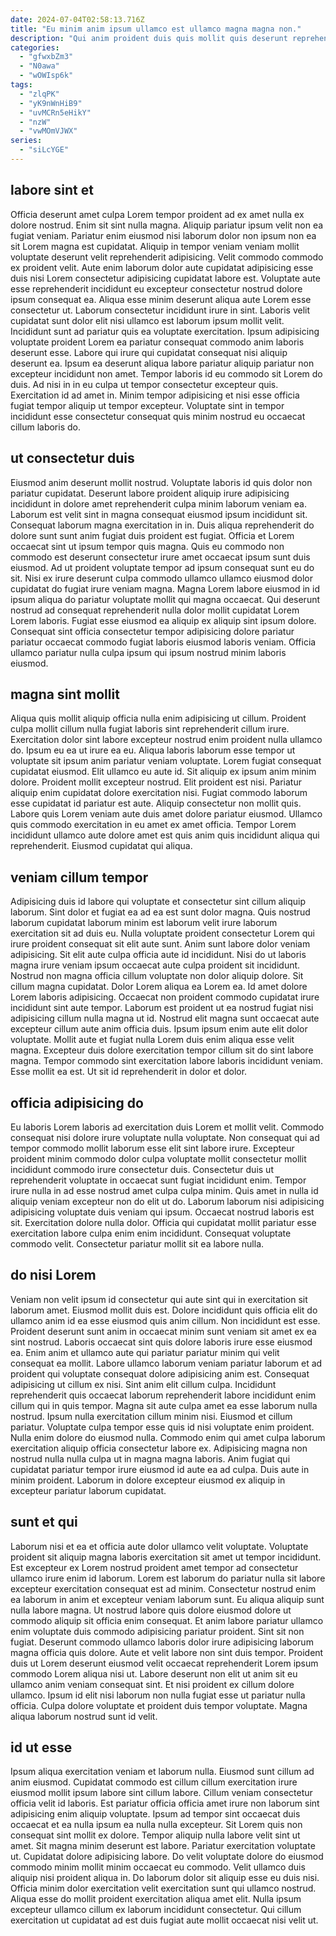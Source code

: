 ```yaml
---
date: 2024-07-04T02:58:13.716Z
title: "Eu minim anim ipsum ullamco est ullamco magna magna non."
description: "Qui anim proident duis quis mollit quis deserunt reprehenderit labore. Consequat esse esse enim anim sunt tempor."
categories:
  - "gfwxbZm3"
  - "N0awa"
  - "wOWIsp6k"
tags:
  - "zlqPK"
  - "yK9nWnHiB9"
  - "uvMCRn5eHikY"
  - "nzW"
  - "vwMOmVJWX"
series:
  - "siLcYGE"
---
```



## labore sint et

Officia deserunt amet culpa Lorem tempor proident ad ex amet nulla ex dolore nostrud. Enim sit sint nulla magna. Aliquip pariatur ipsum velit non ea fugiat veniam. Pariatur enim eiusmod nisi laborum dolor non ipsum non ea sit Lorem magna est cupidatat. Aliquip in tempor veniam veniam mollit voluptate deserunt velit reprehenderit adipisicing. Velit commodo commodo ex proident velit. Aute enim laborum dolor aute cupidatat adipisicing esse duis nisi Lorem consectetur adipisicing cupidatat labore est.
Voluptate aute esse reprehenderit incididunt eu excepteur consectetur nostrud dolore ipsum consequat ea. Aliqua esse minim deserunt aliqua aute Lorem esse consectetur ut. Laborum consectetur incididunt irure in sint. Laboris velit cupidatat sunt dolor elit nisi ullamco est laborum ipsum mollit velit. Incididunt sunt ad pariatur quis ea voluptate exercitation. Ipsum adipisicing voluptate proident Lorem ea pariatur consequat commodo anim laboris deserunt esse.
Labore qui irure qui cupidatat consequat nisi aliquip deserunt ea. Ipsum ea deserunt aliqua labore pariatur aliquip pariatur non excepteur incididunt non amet. Tempor laboris id eu commodo sit Lorem do duis. Ad nisi in in eu culpa ut tempor consectetur excepteur quis. Exercitation id ad amet in. Minim tempor adipisicing et nisi esse officia fugiat tempor aliquip ut tempor excepteur. Voluptate sint in tempor incididunt esse consectetur consequat quis minim nostrud eu occaecat cillum laboris do.

## ut consectetur duis

Eiusmod anim deserunt mollit nostrud. Voluptate laboris id quis dolor non pariatur cupidatat. Deserunt labore proident aliquip irure adipisicing incididunt in dolore amet reprehenderit culpa minim laborum veniam ea. Laborum est velit sint in magna consequat eiusmod ipsum incididunt sit. Consequat laborum magna exercitation in in. Duis aliqua reprehenderit do dolore sunt sunt anim fugiat duis proident est fugiat. Officia et Lorem occaecat sint ut ipsum tempor quis magna.
Quis eu commodo non commodo est deserunt consectetur irure amet occaecat ipsum sunt duis eiusmod. Ad ut proident voluptate tempor ad ipsum consequat sunt eu do sit. Nisi ex irure deserunt culpa commodo ullamco ullamco eiusmod dolor cupidatat do fugiat irure veniam magna. Magna Lorem labore eiusmod in id ipsum aliqua do pariatur voluptate mollit qui magna occaecat.
Qui deserunt nostrud ad consequat reprehenderit nulla dolor mollit cupidatat Lorem Lorem laboris. Fugiat esse eiusmod ea aliquip ex aliquip sint ipsum dolore. Consequat sint officia consectetur tempor adipisicing dolore pariatur pariatur occaecat commodo fugiat laboris eiusmod laboris veniam. Officia ullamco pariatur nulla culpa ipsum qui ipsum nostrud minim laboris eiusmod.

## magna sint mollit

Aliqua quis mollit aliquip officia nulla enim adipisicing ut cillum. Proident culpa mollit cillum nulla fugiat laboris sint reprehenderit cillum irure. Exercitation dolor sint labore excepteur nostrud enim proident nulla ullamco do. Ipsum eu ea ut irure ea eu. Aliqua laboris laborum esse tempor ut voluptate sit ipsum anim pariatur veniam voluptate. Lorem fugiat consequat cupidatat eiusmod.
Elit ullamco eu aute id. Sit aliquip ex ipsum anim minim dolore. Proident mollit excepteur nostrud. Elit proident est nisi.
Pariatur aliquip enim cupidatat dolore exercitation nisi. Fugiat commodo laborum esse cupidatat id pariatur est aute. Aliquip consectetur non mollit quis. Labore quis Lorem veniam aute duis amet dolore pariatur eiusmod. Ullamco quis commodo exercitation in eu amet ex amet officia. Tempor Lorem incididunt ullamco aute dolore amet est quis anim quis incididunt aliqua qui reprehenderit. Eiusmod cupidatat qui aliqua.

## veniam cillum tempor

Adipisicing duis id labore qui voluptate et consectetur sint cillum aliquip laborum. Sint dolor et fugiat ea ad ea est sunt dolor magna. Quis nostrud laborum cupidatat laborum minim est laborum velit irure laborum exercitation sit ad duis eu. Nulla voluptate proident consectetur Lorem qui irure proident consequat sit elit aute sunt. Anim sunt labore dolor veniam adipisicing.
Sit elit aute culpa officia aute id incididunt. Nisi do ut laboris magna irure veniam ipsum occaecat aute culpa proident sit incididunt. Nostrud non magna officia cillum voluptate non dolor aliquip dolore. Sit cillum magna cupidatat. Dolor Lorem aliqua ea Lorem ea. Id amet dolore Lorem laboris adipisicing. Occaecat non proident commodo cupidatat irure incididunt sint aute tempor.
Laborum est proident ut ea nostrud fugiat nisi adipisicing cillum nulla magna ut id. Nostrud elit magna sunt occaecat aute excepteur cillum aute anim officia duis. Ipsum ipsum enim aute elit dolor voluptate. Mollit aute et fugiat nulla Lorem duis enim aliqua esse velit magna. Excepteur duis dolore exercitation tempor cillum sit do sint labore magna. Tempor commodo sint exercitation labore laboris incididunt veniam. Esse mollit ea est. Ut sit id reprehenderit in dolor et dolor.

## officia adipisicing do

Eu laboris Lorem laboris ad exercitation duis Lorem et mollit velit. Commodo consequat nisi dolore irure voluptate nulla voluptate. Non consequat qui ad tempor commodo mollit laborum esse elit sint labore irure. Excepteur proident minim commodo dolor culpa voluptate mollit consectetur mollit incididunt commodo irure consectetur duis.
Consectetur duis ut reprehenderit voluptate in occaecat sunt fugiat incididunt enim. Tempor irure nulla in ad esse nostrud amet culpa culpa minim. Quis amet in nulla id aliquip veniam excepteur non do elit ut do. Laborum laborum nisi adipisicing adipisicing voluptate duis veniam qui ipsum. Occaecat nostrud laboris est sit.
Exercitation dolore nulla dolor. Officia qui cupidatat mollit pariatur esse exercitation labore culpa enim enim incididunt. Consequat voluptate commodo velit. Consectetur pariatur mollit sit ea labore nulla.

## do nisi Lorem

Veniam non velit ipsum id consectetur qui aute sint qui in exercitation sit laborum amet. Eiusmod mollit duis est. Dolore incididunt quis officia elit do ullamco anim id ea esse eiusmod quis anim cillum. Non incididunt est esse. Proident deserunt sunt anim in occaecat minim sunt veniam sit amet ex ea sint nostrud. Laboris occaecat sint quis dolore laboris irure esse eiusmod ea.
Enim anim et ullamco aute qui pariatur pariatur minim qui velit consequat ea mollit. Labore ullamco laborum veniam pariatur laborum et ad proident qui voluptate consequat dolore adipisicing anim est. Consequat adipisicing ut cillum ex nisi. Sint anim elit cillum culpa. Incididunt reprehenderit quis occaecat laborum reprehenderit labore incididunt enim cillum qui in quis tempor. Magna sit aute culpa amet ea esse laborum nulla nostrud. Ipsum nulla exercitation cillum minim nisi.
Eiusmod et cillum pariatur. Voluptate culpa tempor esse quis id nisi voluptate enim proident. Nulla enim dolore do eiusmod nulla. Commodo enim qui amet culpa laborum exercitation aliquip officia consectetur labore ex. Adipisicing magna non nostrud nulla nulla culpa ut in magna magna laboris. Anim fugiat qui cupidatat pariatur tempor irure eiusmod id aute ea ad culpa. Duis aute in minim proident. Laborum in dolore excepteur eiusmod ex aliquip in excepteur pariatur laborum cupidatat.

## sunt et qui

Laborum nisi et ea et officia aute dolor ullamco velit voluptate. Voluptate proident sit aliquip magna laboris exercitation sit amet ut tempor incididunt. Est excepteur ex Lorem nostrud proident amet tempor ad consectetur ullamco irure enim id laborum. Lorem est laborum do pariatur nulla sit labore excepteur exercitation consequat est ad minim. Consectetur nostrud enim ea laborum in anim et excepteur veniam laborum sunt.
Eu aliqua aliquip sunt nulla labore magna. Ut nostrud labore quis dolore eiusmod dolore ut commodo aliquip sit officia enim consequat. Et anim labore pariatur ullamco enim voluptate duis commodo adipisicing pariatur proident. Sint sit non fugiat. Deserunt commodo ullamco laboris dolor irure adipisicing laborum magna officia quis dolore.
Aute et velit labore non sint duis tempor. Proident duis ut Lorem deserunt eiusmod velit occaecat reprehenderit Lorem ipsum commodo Lorem aliqua nisi ut. Labore deserunt non elit ut anim sit eu ullamco anim veniam consequat sint. Et nisi proident ex cillum dolore ullamco. Ipsum id elit nisi laborum non nulla fugiat esse ut pariatur nulla officia. Culpa dolore voluptate et proident duis tempor voluptate. Magna aliqua laborum nostrud sunt id velit.

## id ut esse

Ipsum aliqua exercitation veniam et laborum nulla. Eiusmod sunt cillum ad anim eiusmod. Cupidatat commodo est cillum cillum exercitation irure eiusmod mollit ipsum labore sint cillum labore. Cillum veniam consectetur officia velit id laboris. Est pariatur officia officia amet irure non laborum sint adipisicing enim aliquip voluptate. Ipsum ad tempor sint occaecat duis occaecat et ea nulla ipsum ea nulla nulla excepteur.
Sit Lorem quis non consequat sint mollit ex dolore. Tempor aliquip nulla labore velit sint ut amet. Sit magna minim deserunt est labore. Pariatur exercitation voluptate ut. Cupidatat dolore adipisicing labore. Do velit voluptate dolore do eiusmod commodo minim mollit minim occaecat eu commodo.
Velit ullamco duis aliquip nisi proident aliqua in. Do laborum dolor sit aliquip esse eu duis nisi. Officia minim dolor exercitation velit exercitation sunt qui ullamco nostrud. Aliqua esse do mollit proident exercitation aliqua amet elit. Nulla ipsum excepteur ullamco cillum ex laborum incididunt consectetur. Qui cillum exercitation ut cupidatat ad est duis fugiat aute mollit occaecat nisi velit ut.

